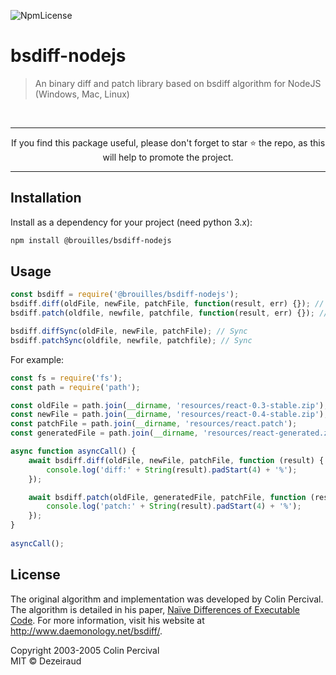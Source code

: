 ![NpmLicense](https://img.shields.io/npm/l/express.svg)

# bsdiff-nodejs
> An binary diff and patch library based on bsdiff algorithm for NodeJS (Windows, Mac, Linux)

<br>
<hr>
<p align="center">
If you find this package useful, please don't forget to star ⭐️ the repo, as this will help to promote the project.<br>
</p>
<hr>


## Installation

Install as a dependency for your project (need python 3.x):

```bash
npm install @brouilles/bsdiff-nodejs
```

## Usage

```javascript
const bsdiff = require('@brouilles/bsdiff-nodejs');
bsdiff.diff(oldFile, newFile, patchFile, function(result, err) {}); // Async
bsdiff.patch(oldfile, newfile, patchfile, function(result, err) {}); // Async

bsdiff.diffSync(oldFile, newFile, patchFile); // Sync
bsdiff.patchSync(oldfile, newfile, patchfile); // Sync
```

For example:

```javascript
const fs = require('fs');
const path = require('path');

const oldFile = path.join(__dirname, 'resources/react-0.3-stable.zip');
const newFile = path.join(__dirname, 'resources/react-0.4-stable.zip');
const patchFile = path.join(__dirname, 'resources/react.patch');
const generatedFile = path.join(__dirname, 'resources/react-generated.zip');

async function asyncCall() {
    await bsdiff.diff(oldFile, newFile, patchFile, function (result) {
        console.log('diff:' + String(result).padStart(4) + '%');
    });

    await bsdiff.patch(oldFile, generatedFile, patchFile, function (result) {
        console.log('patch:' + String(result).padStart(4) + '%');
    });
}
  
asyncCall();
```

## License
The original algorithm and implementation was developed by Colin Percival.  The
algorithm is detailed in his paper, [Naïve Differences of Executable Code](http://www.daemonology.net/papers/bsdiff.pdf).  For more information, visit his
website at <http://www.daemonology.net/bsdiff/>.  

Copyright 2003-2005 Colin Percival  
MIT © Dezeiraud
